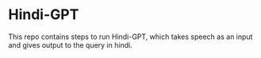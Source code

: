 # Hindi-GPT

This repo contains steps to run Hindi-GPT, which takes speech as an input and gives output to the query in hindi.
